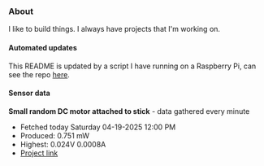 ### About
I like to build things. I always have projects that I'm working on.

#### Automated updates
This README is updated by a script I have running on a Raspberry Pi, can see the repo [here](https://github.com/jdc-cunningham/raspi-git-repo-updater).

#### Sensor data


**Small random DC motor attached to stick** - data gathered every minute
- Fetched today Saturday 04-19-2025 12:00 PM
- Produced: 0.751 mW
- Highest: 0.024V 0.0008A
- [Project link](https://github.com/jdc-cunningham/turbine-raspi)